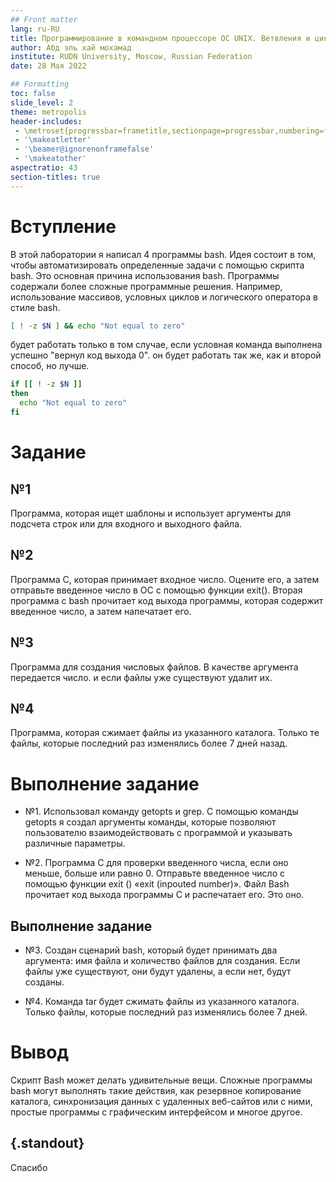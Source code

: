 ```yaml
---
## Front matter
lang: ru-RU
title: Программирование в командном процессоре ОС UNIX. Ветвления и циклы
author: Абд эль хай мохамад
institute: RUDN University, Moscow, Russian Federation
date: 28 Мая 2022

## Formatting
toc: false
slide_level: 2
theme: metropolis
header-includes: 
 - \metroset{progressbar=frametitle,sectionpage=progressbar,numbering=fraction}
 - '\makeatletter'
 - '\beamer@ignorenonframefalse'
 - '\makeatother'
aspectratio: 43
section-titles: true
---
```


# Вступление
В этой лаборатории я написал 4 программы bash. Идея состоит в том, чтобы автоматизировать определенные задачи с помощью скрипта bash. Это основная причина использования bash. Программы содержали более сложные программные решения. Например, использование массивов, условных циклов и логического оператора в стиле bash.

```bash
[ ! -z $N ] && echo "Not equal to zero" 
```
будет работать только в том случае, если условная команда выполнена успешно "вернул код выхода 0". он будет работать так же, как и второй способ, но лучше.

```bash
if [[ ! -z $N ]]
then 
  echo "Not equal to zero"
fi
```
# Задание
## №1
Программа, которая ищет шаблоны и использует аргументы для подсчета строк или для входного и выходного файла.

## №2
Программа C, которая принимает входное число. Оцените его, а затем отправьте введенное число в ОС с помощью функции exit(). Вторая программа с bash прочитает код выхода программы, которая содержит введенное число, а затем напечатает его.

## №3
Программа для создания числовых файлов. В качестве аргумента передается число. и если файлы уже существуют удалит их.

## №4
Программа, которая сжимает файлы из указанного каталога. Только те файлы, которые последний раз изменялись более 7 дней назад.

# Выполнение задание

- №1. Использовал команду getopts и grep. С помощью команды getopts я создал аргументы команды, которые позволяют пользователю взаимодействовать с программой и указывать различные параметры. 
  
- №2. Программа C для проверки введенного числа, если оно меньше, больше или равно 0. Отправьте введенное число с помощью функции exit () «exit (inpouted number)». Файл Bash прочитает код выхода программы C и распечатает его. Это оно.

## Выполнение задание

- №3. Создан сценарий bash, который будет принимать два аргумента: имя файла и количество файлов для создания. Если файлы уже существуют, они будут удалены, а если нет, будут созданы.
 
- №4. Команда tar будет сжимать файлы из указанного каталога. Только файлы, которые последний раз изменялись более 7 дней.



# Вывод
Скрипт Bash может делать удивительные вещи. Сложные программы bash могут выполнять такие действия, как резервное копирование каталога, синхронизация данных с удаленных веб-сайтов или с ними, простые программы с графическим интерфейсом и многое другое.

## {.standout}

Спасибо

